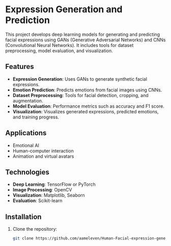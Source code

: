 # Expression Generation and Prediction

This project develops deep learning models for generating and predicting facial expressions using GANs (Generative Adversarial Networks) and CNNs (Convolutional Neural Networks). It includes tools for dataset preprocessing, model evaluation, and visualization.

## Features
- **Expression Generation**: Uses GANs to generate synthetic facial expressions.
- **Emotion Prediction**: Predicts emotions from facial images using CNNs.
- **Dataset Preprocessing**: Tools for facial detection, cropping, and augmentation.
- **Model Evaluation**: Performance metrics such as accuracy and F1 score.
- **Visualization**: Visualizes generated expressions, predicted emotions, and training progress.

## Applications
- Emotional AI
- Human-computer interaction
- Animation and virtual avatars

## Technologies
- **Deep Learning**: TensorFlow or PyTorch
- **Image Processing**: OpenCV
- **Visualization**: Matplotlib, Seaborn
- **Evaluation**: Scikit-learn

## Installation
1. Clone the repository:
   ```bash
   git clone https://github.com/aameleven/Human-Facial-expression-generation-and-prediction.git
